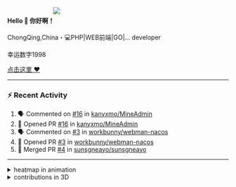 
<img align="right" width="400" src="https://github-readme-stats.vercel.app/api?username=sunsgneayo&show_icons=true&text_color=24292e&bg_color=ffffff&hide_title=true" />

#### Hello 👋 你好啊！

ChongQing,China・💻PHP|WEB前端|GO|... developer 

幸运数字1998

[点击这里 :heart:](https://github.com/sunsgneayo)


---

### :zap: Recent Activity
<!--START_SECTION:activity-->
1. 🗣 Commented on [#16](https://github.com/kanyxmo/MineAdmin/issues/16) in [kanyxmo/MineAdmin](https://github.com/kanyxmo/MineAdmin)
2. 💪 Opened PR [#16](https://github.com/kanyxmo/MineAdmin/pull/16) in [kanyxmo/MineAdmin](https://github.com/kanyxmo/MineAdmin)
3. 🗣 Commented on [#3](https://github.com/workbunny/webman-nacos/issues/3) in [workbunny/webman-nacos](https://github.com/workbunny/webman-nacos)
4. 💪 Opened PR [#3](https://github.com/workbunny/webman-nacos/pull/3) in [workbunny/webman-nacos](https://github.com/workbunny/webman-nacos)
5. 🎉 Merged PR [#4](https://github.com/sunsgneayo/sunsgneayo/pull/4) in [sunsgneayo/sunsgneayo](https://github.com/sunsgneayo/sunsgneayo)
<!--END_SECTION:activity-->

---


<details>
<summary> heatmap in animation</summary>

[![github contribution grid snake animation](https://raw.githubusercontent.com/sunsgneayo/sunsgneayo/input/github-contribution-grid-snake.svg)](https://github.com/sunsgneayo)

</details>

 <details>
  <p hidden>
  <summary>contributions in 3D</summary>

 ![](https://raw.githubusercontent.com/sunsgneayo/sunsgneayo/profile-3d-contrib/profile-green.svg#gh-light-mode-only)
  ![](https://raw.githubusercontent.com/sunsgneayo/sunsgneayo/profile-3d-contrib/profile-night-green.svg#gh-dark-mode-only)
</p>
 </details>


